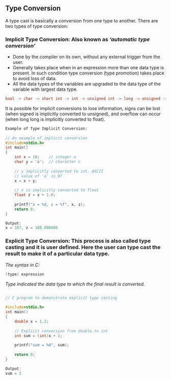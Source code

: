 ## Type Conversion

A type cast is basically a conversion from one type to another. There are two types of type conversion:

### **Implicit Type Conversion:** Also known as *‘automatic type conversion’*

+ Done by the compiler on its own, without any external trigger from the user.
+ Generally takes place when in an expression more than one data type is present. In such condition type conversion (type promotion) takes place to avoid loss of data.
+ All the data types of the variables are upgraded to the data type of the variable with largest data type.

```c
bool -> char -> short int -> int -> unsigned int -> long -> unsigned -> long long -> float -> double -> long double
```

It is possible for implicit conversions to lose information, signs can be lost (when signed is implicitly converted to unsigned), and overflow can occur (when long long is implicitly converted to float).

```c
Example of Type Implicit Conversion:
 
// An example of implicit conversion 
#include<stdio.h> 
int main() 
{ 
    int x = 10;    // integer x 
    char y = 'a';  // character c 
  
    // y implicitly converted to int. ASCII  
    // value of 'a' is 97 
    x = x + y; 
     
    // x is implicitly converted to float 
    float z = x + 1.0; 
  
    printf("x = %d, z = %f", x, z); 
    return 0; 
} 
```
```c
Output:
x = 107, z = 108.000000
```

### **Explicit Type Conversion:** This process is also called type casting and it is user defined. Here the user can type cast the result to make it of a particular data type.

*The syntax in C:*
```c
(type) expression
```

*Type indicated the data type to which the final result is converted.*

```c
 
// C program to demonstrate explicit type casting 

#include<stdio.h>  
int main() 
{ 
    double x = 1.2; 
  
    // Explicit conversion from double to int 
    int sum = (int)x + 1; 
  
    printf("sum = %d", sum); 
  
    return 0; 
} 
```

```c
Output:
sum = 2
```